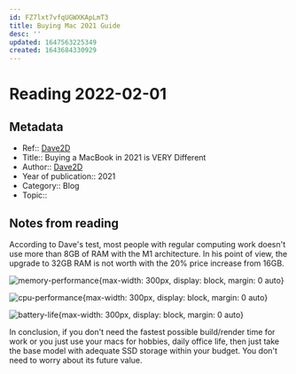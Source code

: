 ```yaml
---
id: FZ7lxt7vfqUGWXKApLmT3
title: Buying Mac 2021 Guide
desc: ''
updated: 1647563225349
created: 1643684330929
---
```

# Reading 2022-02-01

## Metadata

- Ref:: [Dave2D](https://www.youtube.com/watch?v=p2PpqZeMkSs)
- Title:: Buying a MacBook in 2021 is VERY Different
- Author:: [Dave2D](https://www.youtube.com/channel/UCVYamHliCI9rw1tHR1xbkfw) 
- Year of publication:: 2021 
- Category:: Blog
- Topic:: 

## Notes from reading

According to Dave's test, most people with regular computing work doesn't use more than 8GB of RAM with the M1 architecture. In his point of view, the upgrade to 32GB RAM is not worth with the 20% price increase from 16GB.

![memory-performance](https://ik.imagekit.io/casa/h7b-dendron/Screenshot_2022-02-01_040846_WFC0Dtszu.jpg?ik-sdk-version=javascript-1.4.3&updatedAt=1643684946010){max-width: 300px, display: block, margin: 0 auto}

![cpu-performance](https://ik.imagekit.io/casa/h7b-dendron/Screenshot_2022-02-01_040356_vbTbQGl8N.jpg?ik-sdk-version=javascript-1.4.3&updatedAt=1643684655248){max-width: 300px, display: block, margin: 0 auto}

![battery-life](https://ik.imagekit.io/casa/h7b-dendron/Screenshot_2022-02-01_040053_YArEvpWi2.jpg?ik-sdk-version=javascript-1.4.3&updatedAt=1643684500039){max-width: 300px, display: block, margin: 0 auto}

In conclusion, if you don't need the fastest possible build/render time for work or you just use your macs for hobbies, daily office life, then just take the base model with adequate SSD storage within your budget. You don't need to worry about its future value.